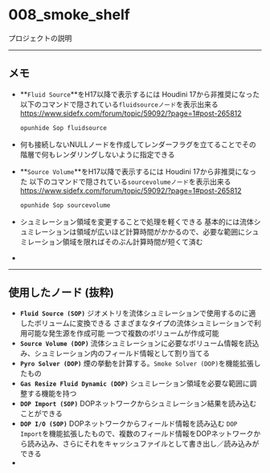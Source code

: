 # 008_smoke_shelf

プロジェクトの説明

------

## メモ

- **`Fluid Source`**をH17以降で表示するには
  Houdini 17から非推奨になった
  以下のコマンドで隠されている`fluidsourceノード`を表示出来る
  https://www.sidefx.com/forum/topic/59092/?page=1#post-265812

  ```bash
  opunhide Sop fluidsource
  ```

- 何も接続しないNULLノードを作成してレンダーフラグを立てることでその階層で何もレンダリングしないように指定できる

- **`Source Volume`**をH17以降で表示するには
  Houdini 17から非推奨になった
  以下のコマンドで隠されている`sourcevolumeノード`を表示出来る
  https://www.sidefx.com/forum/topic/59092/?page=1#post-265812

  ```bash
  opunhide Sop sourcevolume
  ```

- シュミレーション領域を変更することで処理を軽くできる
  基本的には流体シュミレーションは領域が広いほど計算時間がかかるので、必要な範囲にシュミレーション領域を限ればそのぶん計算時間が短くて済む

- 

------

## 使用したノード (抜粋)

- **``Fluid Source (SOP)``**
  ジオメトリを流体シュミレーションで使用するのに適したボリュームに変換できる
  さまざまなタイプの流体シュミレーションで利用可能な発生源を作成可能
  一つで複数のボリュームが作成可能
- **``Source Volume (DOP)``**
  流体シュミレーションに必要なボリューム情報を読込み、シュミレーション内のフィールド情報として割り当てる
- **``Pyro Solver (DOP)``**
  煙の挙動を計算する。`Smoke Solver (DOP)`を機能拡張したもの
- **``Gas Resize Fluid Dynamic (DOP)``**
  シュミレーション領域を必要な範囲に調整する機能を持つ
- **``DOP Import (SOP)``**
  DOPネットワークからシュミレーション結果を読み込むことができる
- **``DOP I/O (SOP)``**
  DOPネットワークからフィールド情報を読み込む
  `DOP Import`を機能拡張したもので、複数のフィールド情報をDOPネットワークから読み込み、さらにそれをキャッシュファイルとして書き出し／読み込みができる
- 